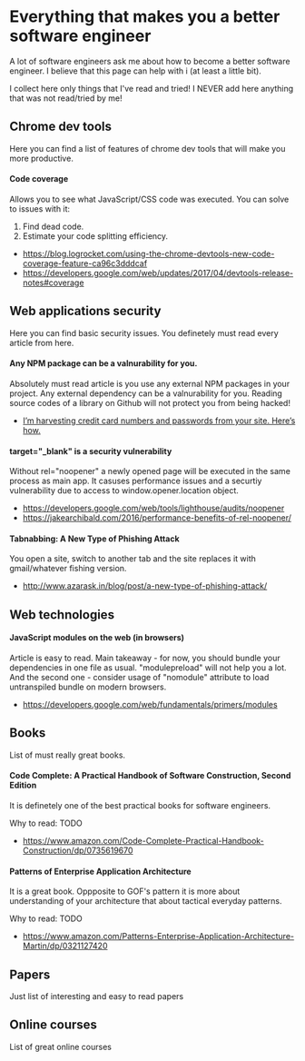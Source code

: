 # Everything that makes you a better software engineer
A lot of software engineers ask me about how to become a better software engineer. I believe that this page can help with i (at least a little bit). 

I collect here only things that I've read and tried! I NEVER add here anything that was not read/tried by me!

## Chrome dev tools
Here you can find a list of features of chrome dev tools that will make you more productive.

#### Code coverage
Allows you to see what JavaScript/CSS code was executed. You can solve to issues with it:

1. Find dead code.
2. Estimate your code splitting efficiency. 

* https://blog.logrocket.com/using-the-chrome-devtools-new-code-coverage-feature-ca96c3dddcaf
* https://developers.google.com/web/updates/2017/04/devtools-release-notes#coverage


## Web applications security

Here you can find basic security issues. You definetely must read every article from here.

#### Any NPM package can be a valnurability for you.
Absolutely must read article is you use any external NPM packages in your project. Any external dependency can be a valnurability for you. Reading source codes of a library on Github will not protect you from being hacked! 

* [I’m harvesting credit card numbers and passwords from your site. Here’s how.](https://hackernoon.com/im-harvesting-credit-card-numbers-and-passwords-from-your-site-here-s-how-9a8cb347c5b5)

#### target="_blank" is a security vulnerability
Without rel="noopener" a newly opened page will be executed in the same process as main app. It casuses performance issues and a securtiy vulnerability due to access to window.opener.location object.  

* https://developers.google.com/web/tools/lighthouse/audits/noopener
* https://jakearchibald.com/2016/performance-benefits-of-rel-noopener/

#### Tabnabbing: A New Type of Phishing Attack
You open a site, switch to another tab and the site replaces it with gmail/whatever fishing version.

* http://www.azarask.in/blog/post/a-new-type-of-phishing-attack/

## Web technologies

#### JavaScript modules on the web (in browsers)
Article is easy to read. Main takeaway - for now, you should bundle your dependencies in one file as usual. "modulepreload" will not help you a lot. And the second one - consider usage of "nomodule" attribute to load untranspiled bundle on modern browsers.

* https://developers.google.com/web/fundamentals/primers/modules

## Books

List of must really great books.

#### Code Complete: A Practical Handbook of Software Construction, Second Edition
It is definetely one of the best practical books for software engineers.

Why to read: TODO

* https://www.amazon.com/Code-Complete-Practical-Handbook-Construction/dp/0735619670

#### Patterns of Enterprise Application Architecture
It is a great book. Oppposite to GOF's pattern it is more about understanding of your architecture that about tactical everyday patterns.

Why to read: TODO

* https://www.amazon.com/Patterns-Enterprise-Application-Architecture-Martin/dp/0321127420

## Papers
Just list of interesting and easy to read papers

## Online courses
List of great online courses


